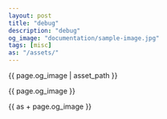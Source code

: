 ```yaml
---
layout: post
title: "debug"
description: "debug"
og_image: "documentation/sample-image.jpg"
tags: [misc]
as: "/assets/"
---
```


{{ page.og_image | asset_path }}

{{ page.og_image }}

{{ as + page.og_image }}